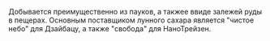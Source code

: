 Добывается преимущественно из пауков, а такжее ввиде залежей руды в пещерах. Основным поставщиком лунного сахара является "чистое небо" для Дзайбацу, а также "свобода" для НаноТрейзен.